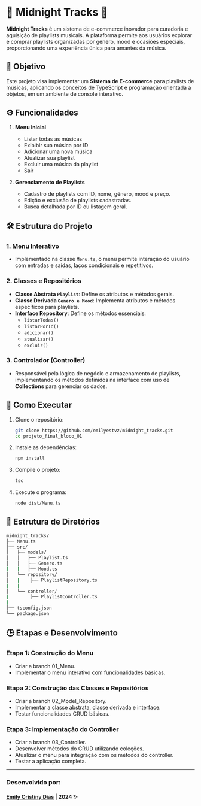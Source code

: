 # 🌙 Midnight Tracks 🌙

**Midnight Tracks** é um sistema de e-commerce inovador para curadoria e aquisição de playlists musicais. A plataforma permite aos usuários explorar e comprar playlists organizadas por gênero, mood e ocasiões especiais, proporcionando uma experiência única para amantes da música.


## 📌 Objetivo

Este projeto visa implementar um **Sistema de E-commerce** para playlists de músicas, aplicando os conceitos de TypeScript e programação orientada a objetos, em um ambiente de console interativo.


## ⚙️ Funcionalidades

1. **Menu Inicial**
   - Listar todas as músicas
   - Exibibir sua música por ID
   - Adicionar uma nova música
   - Atualizar sua playlist
   - Excluir uma música da playlist
   - Sair

2. **Gerenciamento de Playlists**
   - Cadastro de playlists com ID, nome, gênero, mood e preço.
   - Edição e exclusão de playlists cadastradas.
   - Busca detalhada por ID ou listagem geral.


## 🛠️ Estrutura do Projeto

### 1. Menu Interativo
- Implementado na classe `Menu.ts`, o menu permite interação do usuário com entradas e saídas, laços condicionais e repetitivos.

### 2. Classes e Repositórios
- **Classe Abstrata `Playlist`**: Define os atributos e métodos gerais.
- **Classe Derivada `Genero e Mood`**: Implementa atributos e métodos específicos para playlists.
- **Interface Repository**: Define os métodos essenciais:
  - `listarTodas()`
  - `listarPorId()`
  - `adicionar()`
  - `atualizar()`
  - `excluir()`

### 3. Controlador (Controller)
- Responsável pela lógica de negócio e armazenamento de playlists, implementando os métodos definidos na interface com uso de **Collections** para gerenciar os dados.


## 🚀 Como Executar

1. Clone o repositório:
   ```bash
   git clone https://github.com/emilyestvz/midnight_tracks.git
   cd projeto_final_bloco_01

2. Instale as dependências:
   ```bash	
   npm install

3. Compile o projeto:
   ```bash
   tsc

4. Execute o programa:
   ```bash
   node dist/Menu.ts


## 📂 Estrutura de Diretórios
   ```bash	
midnight_tracks/
├── Menu.ts
├── src/
│   ├── models/
│   │   ├── Playlist.ts
│   │   ├── Genero.ts
|   |   ├── Mood.ts
│   └── repository/
│   |    ├── PlaylistRepository.ts
|   | 
│   └── controller/
|        ├── PlaylistController.ts
|
├── tsconfig.json
└── package.json
```

## 🕒 Etapas e Desenvolvimento
### Etapa 1: Construção do Menu
- Criar a branch 01_Menu.
- Implementar o menu interativo com funcionalidades básicas.

### Etapa 2: Construção das Classes e Repositórios
- Criar a branch 02_Model_Repository.
- Implementar a classe abstrata, classe derivada e interface.
- Testar funcionalidades CRUD básicas.

### Etapa 3: Implementação do Controller
- Criar a branch 03_Controller.
- Desenvolver métodos do CRUD utilizando coleções.
- Atualizar o menu para integração com os métodos do controller.
- Testar a aplicação completa.

***

### Desenvolvido por:
#### [Emily Cristiny Dias](https://github.com/emilyestvz) | 2024 ✨
